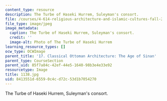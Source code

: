 ```yaml
---
content_type: resource
description: The Turbe of Haseki Hurrem, Suleyman's consort.
file: /courses/4-614-religious-architecture-and-islamic-cultures-fall-2002/8413551d65590c4cd72c53d1b7054270_1138.jpg
file_type: image/jpeg
image_metadata:
  caption: The Turbe of Haseki Hurrem, Suleyman's consort.
  credit: ''
  image-alt: Photo of The Turbe of Haseki Hurrem
learning_resource_types: []
ocw_type: OCWImage
parent_title: '17. Classical Ottoman Architecture: The Age of Sinan'
parent_type: CourseSection
parent_uid: 85f7a84c-42ef-44e5-1640-98b3e4e33e92
resourcetype: Image
title: 1138.jpg
uid: 8413551d-6559-0c4c-d72c-53d1b7054270
---
```

The Turbe of Haseki Hurrem, Suleyman's consort.

